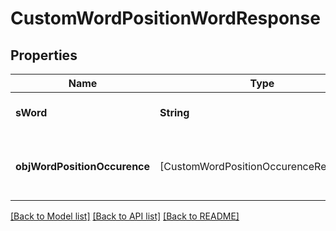 # CustomWordPositionWordResponse

## Properties
Name | Type | Description | Notes
------------ | ------------- | ------------- | -------------
**sWord** | **String** | The searched word | 
**objWordPositionOccurence** | [CustomWordPositionOccurenceResponse] | The found occurences for the seached word | 

[[Back to Model list]](../README.md#documentation-for-models) [[Back to API list]](../README.md#documentation-for-api-endpoints) [[Back to README]](../README.md)


